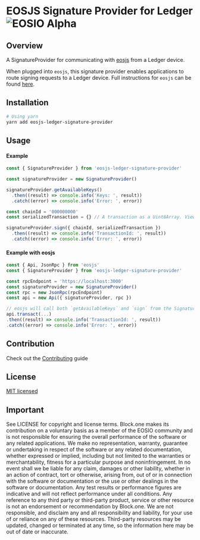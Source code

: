 # EOSJS Signature Provider for Ledger ![EOSIO Alpha](https://img.shields.io/badge/EOSIO-Alpha-blue.svg)

## Overview
A SignatureProvider for communicating with [eosjs](https://github.com/EOSIO/eosjs) from a Ledger device.

When plugged into `eosjs`, this signature provider enables applications to route signing requests to a Ledger device. Full instructions for `eosjs` can be found [here](https://github.com/EOSIO/eosjs).

## Installation

```bash
# Using yarn
yarn add eosjs-ledger-signature-provider
```

## Usage

#### Example
```javascript
const { SignatureProvider } from 'eosjs-ledger-signature-provider'

const signatureProvider = new SignatureProvider()

signatureProvider.getAvailableKeys()
  .then((result) => console.info('Keys: ', result))
  .catch((error) => console.info('Error: ', error))

const chainId = '000000000'
const serializedTransaction = {} // A transaction as a Uint8Array. View `serializeTransaction` in https://github.com/EOSIO/eosjs/blob/develop/src/eosjs-api.ts

signatureProvider.sign({ chainId, serializedTransaction })
  .then((result) => console.info('TransactionId: ', result))
  .catch((error) => console.info('Error: ', error))
```

#### Example with eosjs
```javascript
const { Api, JsonRpc } from 'eosjs'
const { SignatureProvider } from 'eosjs-ledger-signature-provider'

const rpcEndpoint = 'https://localhost:3000'
const signatureProvider = new SignatureProvider()
const rpc = new JsonRpc(rpcEndpoint)
const api = new Api({ signatureProvider, rpc })

// eosjs will call both `getAvailableKeys` and `sign` from the SignatureProvider
api.transact(...)
.then((result) => console.info('TransactionId: ', result))
.catch((error) => console.info('Error: ', error))
```

## Contribution
Check out the [Contributing](./CONTRIBUTING.md) guide

## License
[MIT licensed](./LICENSE)

## Important

See LICENSE for copyright and license terms.  Block.one makes its contribution on a voluntary basis as a member of the EOSIO community and is not responsible for ensuring the overall performance of the software or any related applications.  We make no representation, warranty, guarantee or undertaking in respect of the software or any related documentation, whether expressed or implied, including but not limited to the warranties or merchantability, fitness for a particular purpose and noninfringement. In no event shall we be liable for any claim, damages or other liability, whether in an action of contract, tort or otherwise, arising from, out of or in connection with the software or documentation or the use or other dealings in the software or documentation.  Any test results or performance figures are indicative and will not reflect performance under all conditions.  Any reference to any third party or third-party product, service or other resource is not an endorsement or recommendation by Block.one.  We are not responsible, and disclaim any and all responsibility and liability, for your use of or reliance on any of these resources. Third-party resources may be updated, changed or terminated at any time, so the information here may be out of date or inaccurate.

